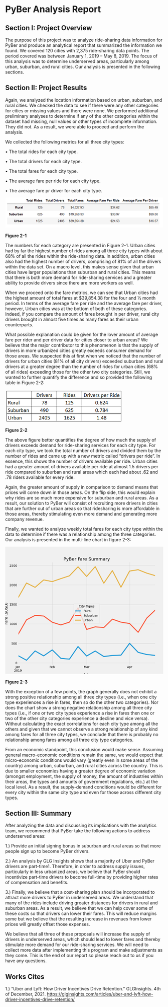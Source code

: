 # PyBer Analysis Report

## Section I: Project Overview

The purpose of this project was to analyze ride-sharing data information for PyBer and produce an analytical report that summarized the information we found. We covered 120 cities with 2,375 ride-sharing data points. The period covered was between January 1, 2019 – May 8, 2019. The focus of this analysis was to determine underserved areas, particularly among urban, suburban, and rural cities. Our analysis is presented in the following sections.

## Section II: Project Results

Again, we analyzed the location information based on urban, suburban, and rural cities. We checked the data to see if there were any other categories for cities or missing values and there were none. We performed additional preliminary analyses to determine if any of the other categories within the dataset had missing, null values or other types of incomplete information. They did not. As a result, we were able to proceed and perform the analysis. 

We collected the following metrics for all three city types: 

•	The total rides for each city type.

•	The total drivers for each city type.

•	The total fares for each city type.

•	The average fare per ride for each city type.

•	The average fare pr driver for each city type.

<img src="Resources/PyBer Summary DataFrame.png">

**Figure 2-1**

The numbers for each category are presented in Figure 2-1. Urban cities had by far the highest number of rides among all three city types with about 68% of all the rides within the ride-sharing data. In addition, urban cities also had the highest number of drivers, comprising of 81% of all the drivers within the data set. On a macro level, this makes sense given that urban cities have larger populations than suburban and rural cities. This means that there is both more demand for ride-sharing services and a greater ability to provide drivers since there are more workers as well. 

When we proceed onto the fare metrics, we can see that Urban cities had the highest amount of total fares at $39,854.38 for the four and ½ month period. In terms of the average fare per ride and the average fare per driver, however, Urban cities was at the bottom of both of these categories. Indeed, if you compare the amount of fares brought in per driver, rural city drivers brought in almost five times as many fares as their urban counterparts. 

What possible explanation could be given for the lover amount of average fare per rider and per driver data for cities closer to urban areas? We believe that the major contributor to this phenomenon is that the supply of drivers in more urbanized cities greatly exceeds consumer demand for those areas. We suspected this at first when we noticed that the number of drivers for urban cities (81% of all city drivers) exceeded suburban and rural drivers at a greater degree than the number of rides for urban cities (68% of all rides) exceeding those for the other two city categories. Still, we wanted to further quantify the difference and so provided the following table in Figure 2-2:

<img src="Resources/Drivers Per Ride Table.png">

**Figure 2-2**

The above figure better quantifies the degree of how much the supply of drivers exceeds demand for ride-sharing services for each city type. For each city type, we took the total number of drivers and divided them by the number of rides and came up with a new metric called “drivers per ride”. In essence, this shows the number of drivers available per ride. Urban cities had a greater amount of drivers available per ride at almost 1.5 drivers per ride compared to suburban and rural areas which each had about .62 and .78 riders available for every ride. 

Again, the greater amount of supply in comparison to demand means that prices will come down in those areas. On the flip side, this would explain why rides are so much more expensive for suburban and rural areas. As a result, our solution to PyBer will consist of recruiting more drivers in cities that are further out of urban areas so that ridesharing is more affordable in those areas, thereby stimulating even more demand and generating more company revenue. 

Finally, we wanted to analyze weekly total fares for each city type within the data to determine if there was a relationship among the three categories. Our analysis is presented in the multi-line chart in figure 2-3:

<img src="Analysis Folder/PyBer Fare Summary.png">

**Figure 2-3**

With the exception of a few points, the graph generally does not exhibit a strong positive relationship among all three city types (i.e., when one city type experiences a rise in fares, then so do the other two categories). Nor does the chart show a strong negative relationship among all three city types (i.e., if one or two city types experience a rise in fares then one or two of the other city categories experience a decline and vice versa). Without calculating the exact correlations for each city type among all the others and given that we cannot observe a strong relationship of any kind among fares for all three city types, we conclude that there is probably no relationship among fares among all three city type categories. 

From an economic standpoint, this conclusion would make sense. Assuming general macro-economic conditions remain the same, we would expect that micro-economic conditions would vary (greatly even in some areas of the country) among urban, suburban, and rural cities across the country. This is due to smaller economies having a greater degree of economic variation (amongst employment, the supply of money, the amount of industries within their areas, the types and amounts of government regulations, etc.) at the local level. As a result, the supply-demand conditions would be different for every city within the same city type and even for those across different city types. 

## Section III: Summary

After analyzing the data and discussing its implications with the analytics team, we recommend that PyBer take the following actions to address underserved areas:

1.)	Provide an initial signing bonus in suburban and rural areas so that more people sign up to become PyBer drivers.

2.)	An analysis by GLG Insights shows that a majority of Uber and PyBer drivers are part-time1. Therefore, in order to address supply issues, particularly in less urbanized areas, we believe that PyBer should incentivize part-time drivers to become full-time by providing higher rates of compensation and benefits.

3.)	Finally, we believe that a cost-sharing plan should be incorporated to attract more drivers to PyBer in underserved areas. We understand that many of the rides include driving greater distances for drivers in rural and suburban areas. As a result, we believe that we can help cover some of these costs so that drivers can lower their fares. This will reduce margins some but we believe that the resulting increase in revenues from lower prices will greatly offset those expenses. 

We believe that all three of these proposals will increase the supply of drivers in underserved areas, which should lead to lower fares and thereby stimulate more demand for our ride-sharing services. We will need to collect more data after implementing this program and make adjustments as they come. This is the end of our report so please reach out to us if you have any questions. 

## Works Cites

1.)	“Uber and Lyft: How Driver Incentives Drive Retention.” GLGInsights. 4th of December, 2021. https://glginsights.com/articles/uber-and-lyft-how-driver-incentives-drive-retention/

